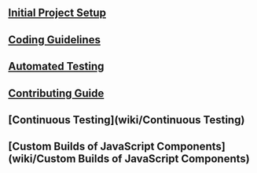 ## [Initial Project Setup](wiki/Initial-Project-Setup)

## [Coding Guidelines](wiki/Coding-Guidelines)

## [Automated Testing](wiki/Automated-Testing)

## [Contributing Guide](wiki/Contributing-Guide)

## [Continuous Testing](wiki/Continuous Testing)


## [Custom Builds of JavaScript Components](wiki/Custom Builds of JavaScript Components)